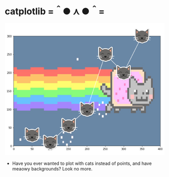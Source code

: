 # catplotlib 	=＾● ⋏ ●＾=

![](img/catterplot_beta.jpg)

- Have you ever wanted to plot with cats instead of points, and have meaowy backgrounds? Look no more.  

